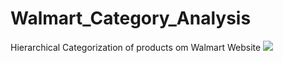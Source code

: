 # Walmart_Category_Analysis
Hierarchical Categorization of products om Walmart Website
![](https://specials-images.forbesimg.com/imageserve/82a018350ea24de796e60ae9d6a9c7da/960x0.jpg?fit=scale)


